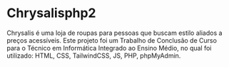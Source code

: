 # Chrysalisphp2
 
Chrysalis é uma loja de roupas para pessoas que buscam estilo aliados a preços acessíveis. Este projeto foi um Trabalho de Conclusão de Curso para o Técnico em Informática Integrado ao Ensino Médio, no qual foi utilizado: HTML, CSS, TailwindCSS, JS, PHP, phpMyAdmin.
